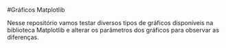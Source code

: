 #Gráficos Matplotlib

Nesse repositório vamos testar diversos tipos de gráficos disponíveis na biblioteca Matplotlib e alterar os parâmetros dos gráficos para observar as diferenças.